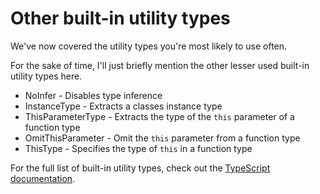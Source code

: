 # Other built-in utility types

We've now covered the utility types you're most likely to use often.

For the sake of time, I'll just briefly mention the other lesser used built-in utility types here.

- NoInfer - Disables type inference
- InstanceType - Extracts a classes instance type
- ThisParameterType - Extracts the type of the `this` parameter of a function type
- OmitThisParameter - Omit the `this` parameter from a function type
- ThisType - Specifies the type of `this` in a function type

For the full list of built-in utility types, check out the [TypeScript documentation](https://www.typescriptlang.org/docs/handbook/utility-types.html).
